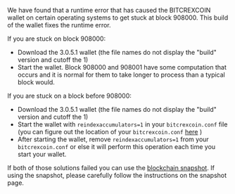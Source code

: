 We have found that a runtime error that has caused the BITCREXCOIN wallet on certain operating systems to get stuck at block 908000. This build of the wallet fixes the runtime error.

If you are stuck on block 908000:
- Download the 3.0.5.1 wallet (the file names do not display the "build" version and cutoff the 1)
- Start the wallet. Block 908000 and 908001 have some computation that occurs and it is normal for them to take longer to process than a typical block would.

If you are stuck on a block before 908000:
- Download the 3.0.5.1 wallet (the file names do not display the "build" version and cutoff the 1)
- Start the wallet with `reindexaccumulators=1` in your `bitcrexcoin.conf` file (you can figure out the location of your `bitcrexcoin.conf` [here](https://bitcrexcoin.freshdesk.com/support/solutions/articles/30000004664-where-are-my-wallet-dat-blockchain-and-configuration-conf-files-located-) )
- After starting the wallet, remove `reindexaccumulators=1` from your `bitcrexcoin.conf` or else it will perform this operation each time you start your wallet.

If both of those solutions failed you can use the [blockchain snapshot](http://178.254.23.111/~pub/BITCREXCOIN/Daily-Snapshots-Html/BITCREXCOIN-Daily-Snapshots.html). If using the snapshot, please carefully follow the instructions on the snapshot page.